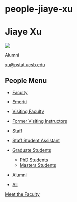 # people-jiaye-xu

# Jiaye Xu

![](https://www.pstat.ucsb.edu/sites/default/files/styles/people_node/public/people/photo/XuJ_0.jpg?itok=JAJS_EHb)

Alumni

[xu@pstat.ucsb.edu](mailto:xu@pstat.ucsb.edu)

## People Menu

- [Faculty](/people/academic "Faculty")
- [Emeriti](/people/emeriti "Emeriti")
- [Visiting Faculty](/people/visiting "Visiting Faculty")
- [Former Visiting Instructors](/people/lecturer "Former Visiting Instructors")
- [Staff](/people/staff)
- [Staff Student Assistant](/people/researcher "Staff Student Assistant")
- [Graduate Students](/people/student "Graduate Students")
  
  - [PhD Students](/people/student/phd "PhD Students")
  - [Masters Students](/people/student/masters "Masters Students")
- [Alumni](/people/alumni)
- [All](/people/all)

[Meet the Faculty](/people/meet-the-faculty)